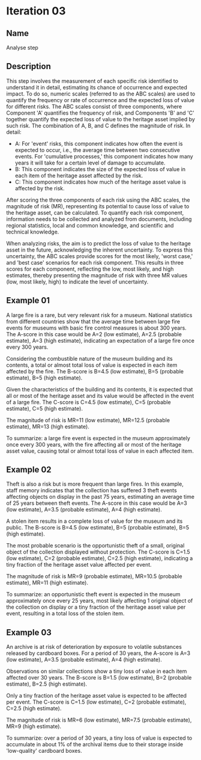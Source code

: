 # Iteration 03

## Name
Analyse step

## Description
This step involves the measurement of each specific risk identified to understand it in detail, estimating its chance of occurrence and expected impact. To do so, numeric scales (referred to as the ABC scales) are used to quantify the frequency or rate of occurrence and the expected loss of value for different risks. The ABC scales consist of three components, where Component 'A' quantifies the frequency of risk, and Components 'B' and 'C' together quantify the expected loss of value to the heritage asset implied by such risk. The combination of A, B, and C defines the magnitude of risk. In detail:

* A: For 'event' risks, this component indicates how often the event is expected to occur, i.e., the average time between two consecutive events. For 'cumulative processes,' this component indicates how many years it will take for a certain level of damage to accumulate.
* B: This component indicates the size of the expected loss of value in each item of the heritage asset affected by the risk.
* C: This component indicates how much of the heritage asset value is affected by the risk.

After scoring the three components of each risk using the ABC scales, the magnitude of risk (MR), representing its potential to cause loss of value to the heritage asset, can be calculated. To quantify each risk component, information needs to be collected and analyzed from documents, including regional statistics, local and common knowledge, and scientific and technical knowledge.

When analyzing risks, the aim is to predict the loss of value to the heritage asset in the future, acknowledging the inherent uncertainty. To express this uncertainty, the ABC scales provide scores for the most likely, 'worst case,' and 'best case' scenarios for each risk component. This results in three scores for each component, reflecting the low, most likely, and high estimates, thereby presenting the magnitude of risk with three MR values (low, most likely, high) to indicate the level of uncertainty.

## Example 01
A large fire is a rare, but very relevant risk for a museum. National statistics from different countries show that the average time between large fire events for museums with basic fire control measures is about 300 years. The A-score in this case would be A=2 (low estimate), A=2.5 (probable estimate), A=3 (high estimate), indicating an expectation of a large fire once every 300 years.

Considering the combustible nature of the museum building and its contents, a total or almost total loss of value is expected in each item affected by the fire. The B-score is B=4.5 (low estimate), B=5 (probable estimate), B=5 (high estimate).

Given the characteristics of the building and its contents, it is expected that all or most of the heritage asset and its value would be affected in the event of a large fire. The C-score is C=4.5 (low estimate), C=5 (probable estimate), C=5 (high estimate).

The magnitude of risk is MR=11 (low estimate), MR=12.5 (probable estimate), MR=13 (high estimate).

To summarize: a large fire event is expected in the museum approximately once every 300 years, with the fire affecting all or most of the heritage asset value, causing total or almost total loss of value in each affected item.

## Example 02
Theft is also a risk but is more frequent than large fires. In this example, staff memory indicates that the collection has suffered 3 theft events affecting objects on display in the past 75 years, estimating an average time of 25 years between theft events. The A-score in this case would be A=3 (low estimate), A=3.5 (probable estimate), A=4 (high estimate).

A stolen item results in a complete loss of value for the museum and its public. The B-score is B=4.5 (low estimate), B=5 (probable estimate), B=5 (high estimate).

The most probable scenario is the opportunistic theft of a small, original object of the collection displayed without protection. The C-score is C=1.5 (low estimate), C=2 (probable estimate), C=2.5 (high estimate), indicating a tiny fraction of the heritage asset value affected per event.

The magnitude of risk is MR=9 (probable estimate), MR=10.5 (probable estimate), MR=11 (high estimate).

To summarize: an opportunistic theft event is expected in the museum approximately once every 25 years, most likely affecting 1 original object of the collection on display or a tiny fraction of the heritage asset value per event, resulting in a total loss of the stolen item.

## Example 03
An archive is at risk of deterioration by exposure to volatile substances released by cardboard boxes. For a period of 30 years, the A-score is A=3 (low estimate), A=3.5 (probable estimate), A=4 (high estimate).

Observations on similar collections show a tiny loss of value in each item affected over 30 years. The B-score is B=1.5 (low estimate), B=2 (probable estimate), B=2.5 (high estimate).

Only a tiny fraction of the heritage asset value is expected to be affected per event. The C-score is C=1.5 (low estimate), C=2 (probable estimate), C=2.5 (high estimate).

The magnitude of risk is MR=6 (low estimate), MR=7.5 (probable estimate), MR=9 (high estimate).

To summarize: over a period of 30 years, a tiny loss of value is expected to accumulate in about 1% of the archival items due to their storage inside 'low-quality' cardboard boxes.